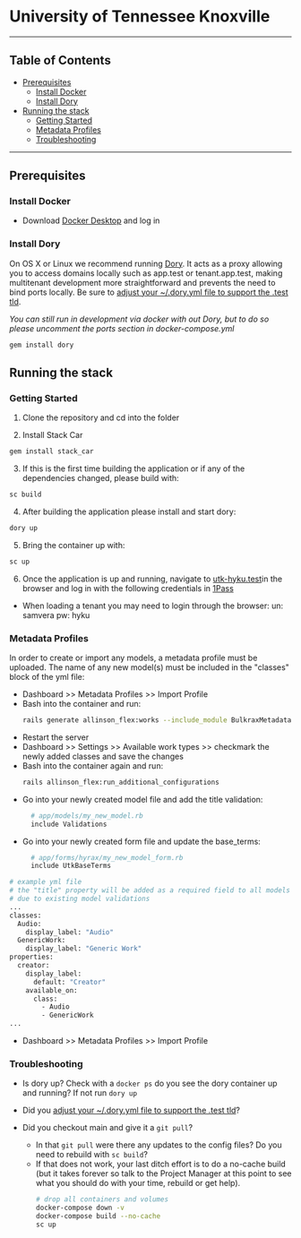 # University of Tennessee Knoxville

---

## Table of Contents

- [Prerequisites](#prerequisites)
  - [Install Docker](#install-docker)
  - [Install Dory](#install-dory)
- [Running the stack](#running-the-stack)
  - [Getting Started](#getting-started)
  - [Metadata Profiles](#metadata-profiles)
  - [Troubleshooting](#troubleshooting)

---

## Prerequisites
### Install Docker
- Download [Docker Desktop](https://www.docker.com/products/docker-desktop) and log in

### Install Dory
On OS X or Linux we recommend running [Dory](https://github.com/FreedomBen/dory). It acts as a proxy allowing you to access domains locally such as app.test or tenant.app.test, making multitenant development more straightforward and prevents the need to bind ports locally. Be sure to [adjust your ~/.dory.yml file to support the .test tld](https://github.com/FreedomBen/dory#config-file).

_You can still run in development via docker with out Dory, but to do so please uncomment the ports section in docker-compose.yml_
```bash
gem install dory
```

## Running the stack
### Getting Started
1. Clone the repository and cd into the folder

2. Install Stack Car
```bash
gem install stack_car
```

3. If this is the first time building the application or if any of the dependencies changed, please build with:
```bash
sc build
```

4. After building the application please install and start dory:
```bash
dory up
```

5. Bring the container up with:
```bash
sc up
```

6. Once the application is up and running, navigate to [utk-hyku.test](https://utk-hyku.test)in the browser and log in with the following credentials in [1Pass](https://start.1password.com/open/i?a=LTLZ652TT5H5FHMYMASSH7PIXM&v=huuakin4bu4xanlhktv42qheam&i=rwoxygppajcurfqdyuebfxmb34&h=scientist.1password.com)
  - When loading a tenant you may need to login through the browser: un: samvera pw: hyku

### Metadata Profiles
In order to create or import any models, a metadata profile must be uploaded. The name of any new model(s) must be included in the "classes" block of the yml file:
  - Dashboard >> Metadata Profiles >> Import Profile
  - Bash into the container and run:
    ``` bash
    rails generate allinson_flex:works --include_module BulkraxMetadata
    ```
  - Restart the server
  - Dashboard >> Settings >> Available work types >> checkmark the newly added classes and save the changes
  - Bash into the container again and run:
    ``` bash
    rails allinson_flex:run_additional_configurations
    ```
  - Go into your newly created model file and add the title validation:
    ``` bash
      # app/models/my_new_model.rb
      include Validations
    ```
  - Go into your newly created form file and update the base_terms:
    ``` bash
      # app/forms/hyrax/my_new_model_form.rb
      include UtkBaseTerms
    ```

``` bash
# example yml file
# the "title" property will be added as a required field to all models even if it isn't set in this file
# due to existing model validations
...
classes:
  Audio:
    display_label: "Audio"
  GenericWork:
    display_label: "Generic Work"
properties:
  creator:
    display_label:
      default: "Creator"
    available_on:
      class:
        - Audio
        - GenericWork
...
```


  - Dashboard >> Metadata Profiles >> Import Profile


### Troubleshooting
- Is dory up? Check with a `docker ps` do you see the dory container up and running? If not run `dory up`

- Did you [adjust your ~/.dory.yml file to support the .test tld](https://github.com/FreedomBen/dory#config-file)?

- Did you checkout main and give it a `git pull`?
  - In that `git pull` were there any updates to the config files? Do you need to rebuild with `sc build`?
  - If that does not work, your last ditch effort is to do a no-cache build (but it takes forever so talk to the Project Manager at this point to see what you should do with your time, rebuild or get help).
    ```bash
    # drop all containers and volumes
    docker-compose down -v
    docker-compose build --no-cache
    sc up
    ```
